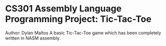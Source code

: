 # CS301 Assembly Language Programming Project: Tic-Tac-Toe
Author: Dylan Maltos
A basic Tic-Tac-Toe game which has been completely written in NASM assembly.
